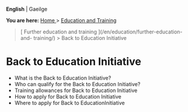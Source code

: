**English** |  Gaeilge 

**You are here:** [ Home ](/en/) > [ Education and Training ](/en/education/)
> [ Further education and training ](/en/education/further-education-and-
training/) > Back to Education Initiative

#  Back to Education Initiative

  * What is the Back to Education Initiative? 
  * Who can qualify for the Back to Education Initiative? 
  * Training allowances for Back to Education Initiative 
  * How to apply for Back to Education Initiative 
  * Where to apply for Back to EducationInitiative 
